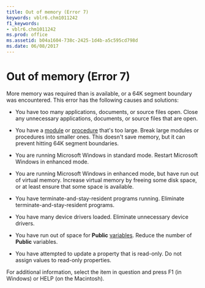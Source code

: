 ```yaml
---
title: Out of memory (Error 7)
keywords: vblr6.chm1011242
f1_keywords:
- vblr6.chm1011242
ms.prod: office
ms.assetid: b04a1604-738c-2425-1d4b-a5c595cd798d
ms.date: 06/08/2017
---
```



# Out of memory (Error 7)

More memory was required than is available, or a 64K segment boundary was encountered. This error has the following causes and solutions:



- You have too many applications, documents, or source files open. Close any unnecessary applications, documents, or source files that are open.
    
- You have a [module](vbe-glossary.md) or [procedure](vbe-glossary.md) that's too large. Break large modules or procedures into smaller ones. This doesn't save memory, but it can prevent hitting 64K segment boundaries.
    
- You are running Microsoft Windows in standard mode. Restart Microsoft Windows in enhanced mode.
    
- You are running Microsoft Windows in enhanced mode, but have run out of virtual memory. Increase virtual memory by freeing some disk space, or at least ensure that some space is available.
    
- You have terminate-and-stay-resident programs running. Eliminate terminate-and-stay-resident programs.
    
- You have many device drivers loaded. Eliminate unnecessary device drivers.
    
- You have run out of space for **Public** [variables](vbe-glossary.md). Reduce the number of  **Public** variables.
    
- You have attempted to update a property that is read-only. Do not assign values to read-only properties.

For additional information, select the item in question and press F1 (in Windows) or HELP (on the Macintosh).

